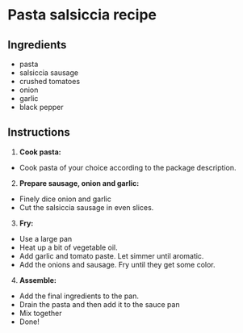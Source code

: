 # Pasta salsiccia recipe


## Ingredients

- pasta
- salsiccia sausage
- crushed tomatoes
- onion
- garlic
- black pepper

## Instructions

1. **Cook pasta:**
 - Cook pasta of your choice according to the package description.

2. **Prepare sausage, onion and garlic:**
 - Finely dice onion and garlic
 - Cut the salsiccia sausage in even slices.

3. **Fry:**
 - Use a large pan
 - Heat up a bit of vegetable oil. 
 - Add garlic and tomato paste. Let simmer until aromatic.
 - Add the onions and sausage. Fry until they get some color.
 
4. **Assemble:**
 - Add the final ingredients to the pan. 
 - Drain the pasta and then add it to the sauce pan
 - Mix together
 - Done!